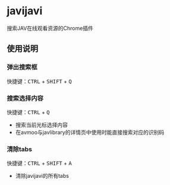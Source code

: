 # javijavi

搜索JAV在线观看资源的Chrome插件

## 使用说明

### 弹出搜索框

快捷键：<kbd>CTRL</kbd> + <kbd>SHIFT</kbd> + <kbd>Q</kbd>

### 搜索选择内容

快捷键：<kbd>CTRL</kbd> + <kbd>Q</kbd>

- 搜索当前光标选择内容
- 在avmoo与javlibrary的详情页中使用时能直接搜索对应的识别码

### 清除tabs

快捷键：<kbd>CTRL</kbd> + <kbd>SHIFT</kbd> + <kbd>A</kbd>

- 清除javijavi的所有tabs